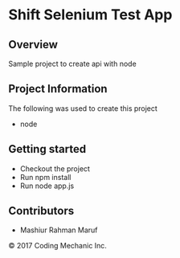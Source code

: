 # Shift Selenium Test App

## Overview

Sample project to create api with node 

## Project Information

The following was used to create this project

* node

## Getting started

* Checkout the project 
* Run npm install
* Run node app.js


## Contributors

* Mashiur Rahman Maruf

&copy; 2017 Coding Mechanic Inc.